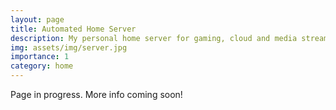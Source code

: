 ```yaml
---
layout: page
title: Automated Home Server
description: My personal home server for gaming, cloud and media streaming applications with automated meta-data retrieval. Each service containerized using Docker, and networking done through NGINX Proxy Manager.
img: assets/img/server.jpg
importance: 1
category: home
---
```


Page in progress. More info coming soon!
